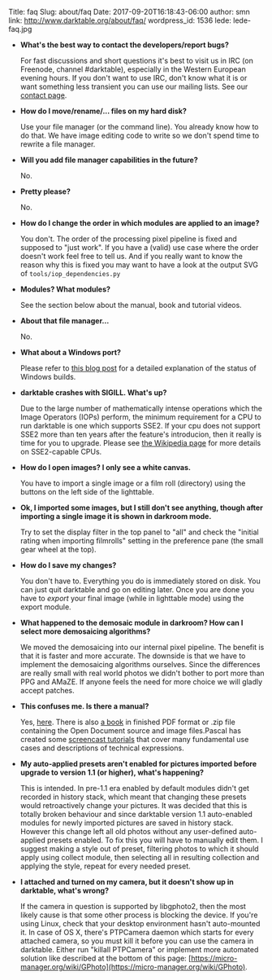 Title: faq
Slug: about/faq
Date: 2017-09-20T16:18:43-06:00
author: smn
link: http://www.darktable.org/about/faq/
wordpress_id: 1536
lede: lede-faq.jpg

* **What's the best way to contact the developers/report bugs?**

    For fast discussions and short questions it's best to visit us in IRC (on Freenode, channel #darktable), especially in the Western European evening hours. If you don't want to use IRC, don't know what it is or want something less transient you can use our mailing lists. See our [contact page]({filename}/pages/contact.md).

* **How do I move/rename/... files on my hard disk?**

    Use your file manager (or the command line). You already know how to do that. We have image editing code to write so we don't spend time to rewrite a file manager.

* **Will you add file manager capabilities in the future?**

    No.

* **Pretty please?**

    No.

* **How do I change the order in which modules are applied to an image?**

    You don't. The order of the processing pixel pipeline is fixed and supposed to "just work". If you have a (valid) use case where the order doesn't work feel free to tell us. And if you really want to know the reason why this is fixed you may want to have a look at the output SVG of `tools/iop_dependencies.py`

* **Modules? What modules?**

    See the section below about the manual, book and tutorial videos.

* **About that file manager...**

    No.

* **What about a Windows port?**

    Please refer to [this blog post]({filename}/news/2017-08-30-darktable-for-windows/2017-08-30-darktable-for-windows.md) for a detailed explanation of the status of Windows builds.

* **darktable crashes with SIGILL. What's up?**

    Due to the large number of mathematically intense operations which the Image Operators (IOPs) perform, the minimum requirement for a CPU to run darktable is one which supports SSE2. If your cpu does not support SSE2 more than ten years after the feature's introducion, then it really is time for you to upgrade. Please see [the Wikipedia page](https://en.wikipedia.org/wiki/SSE2) for more details on SSE2-capable CPUs.

* **How do I open images? I only see a white canvas.**

    You have to import a single image or a film roll (directory) using the buttons on the left side of the lighttable.

* **Ok, I imported some images, but I still don't see anything, though after importing a single image it is shown in darkroom mode.**

    Try to set the display filter in the top panel to "all" and check the "initial rating when importing filmrolls" setting in the preference pane (the small gear wheel at the top).

* **How do I save my changes?**

    You don't have to. Everything you do is immediately stored on disk. You can just quit darktable and go on editing later. Once you are done you have to _export_ your final image (while in lighttable mode) using the export module.

* **What happened to the demosaic module in darkroom? How can I select more demosaicing algorithms?**

    We moved the demosaicing into our internal pixel pipeline. The benefit is that it is faster and more accurate. The downside is that we have to implement the demosaicing algorithms ourselves. Since the differences are really small with real world photos we didn't bother to port more than PPG and AMaZE. If anyone feels the need for more choice we will gladly accept patches.

* **This confuses me. Is there a manual?**

    Yes, [here](/usermanual/). There is also [a book]({filename}/pages/resources/resources.md#the-book) in finished PDF format or .zip file containing the Open Document source and image files.Pascal has created some [screencast tutorials]({filename}/pages/resources/resources.md#screencast-tutorials) that cover many fundamental use cases and descriptions of technical expressions.

* **My auto-applied presets aren't enabled for pictures imported before upgrade to version 1.1 (or higher), what's happening?**

    This is intended. In pre-1.1 era enabled by default modules didn't get recorded in history stack, which meant that changing these presets would retroactively change your pictures. It was decided that this is totally broken behaviour and since darktable version 1.1 auto-enabled modules for newly imported pictures are saved in history stack. However this change left all old photos without any user-defined auto-applied presets enabled. To fix this you will have to manually edit them. I suggest making a style out of preset, filtering photos to which it should apply using collect module, then selecting all in resulting collection and applying the style, repeat for every needed preset.

* **I attached and turned on my camera, but it doesn't show up in darktable, what's wrong?**

    If the camera in question is supported by libgphoto2, then the most likely cause is that some other process is blocking the device. If you're using Linux, check that your desktop environment hasn't auto-mounted it. In case of OS X, there's PTPCamera daemon which starts for every attached camera, so you must kill it before you can use the camera in darktable. Either run "killall PTPCamera" or implement more automated solution like described at the bottom of this page: [https://micro-manager.org/wiki/GPhoto](https://micro-manager.org/wiki/GPhoto).
